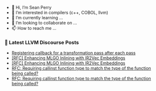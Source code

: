 - 👋 Hi, I’m Sean Perry
- 👀 I’m interested in compilers (c++, COBOL, llvm)
- 🌱 I’m currently learning ...
- 💞️ I’m looking to collaborate on ...
- 📫 How to reach me ...

<!---
s66perry/s66perry is a ✨ special ✨ repository because its `README.md` (this file) appears on your GitHub profile.
You can click the Preview link to take a look at your changes.
--->
### 📕 Latest LLVM Discourse Posts

<!-- DISCOURSE-LLVM:START -->
- [Registering callback for a transformation pass after each pass](https://discourse.llvm.org/t/registering-callback-for-a-transformation-pass-after-each-pass/86434#post_1)
- [[RFC] Enhancing MLGO Inlining with IR2Vec Embeddings](https://discourse.llvm.org/t/rfc-enhancing-mlgo-inlining-with-ir2vec-embeddings/86250#post_11)
- [[RFC] Enhancing MLGO Inlining with IR2Vec Embeddings](https://discourse.llvm.org/t/rfc-enhancing-mlgo-inlining-with-ir2vec-embeddings/86250#post_10)
- [RFC: Requiring callinst function type to match the type of the function being called?](https://discourse.llvm.org/t/rfc-requiring-callinst-function-type-to-match-the-type-of-the-function-being-called/86394#post_5)
- [RFC: Requiring callinst function type to match the type of the function being called?](https://discourse.llvm.org/t/rfc-requiring-callinst-function-type-to-match-the-type-of-the-function-being-called/86394#post_4)
<!-- DISCOURSE-LLVM:END -->
